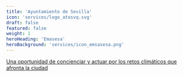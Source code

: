 ```yaml
---
title: 'Ayuntamiento de Sevilla'
icon: 'services/logo_atosvq.svg'
draft: false
featured: false
weight: 1
heroHeading: 'Emasesa'
heroBackground: 'services/icon_emsasesa.png'
---
```


[Una oportunidad de concienciar y actuar por los retos climáticos que afronta la ciudad](https://www.emasesa.com/)